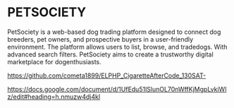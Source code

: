 # PETSOCIETY

PetSociety is a web-based dog trading platform designed to connect dog breeders, pet owners, and
prospective buyers in a user-friendly environment. The platform allows users to list, browse, and tradedogs. With advanced search filters. PetSociety aims to create a trustworthy digital marketplace for dogenthusiasts.



https://github.com/cometa1899/ELPHP_CigaretteAfterCode_130SAT-



https://docs.google.com/document/d/1UfEdu51lSlunOL70nWffKjMgpLvkiWlz/edit#heading=h.nmuzw4dj4kl
